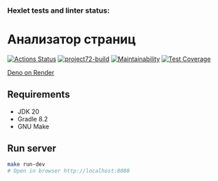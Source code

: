 ### Hexlet tests and linter status:

# Анализатор страниц

[![Actions Status](https://github.com/4l3xT4lk3r/java-project-72/workflows/hexlet-check/badge.svg)](https://github.com/4l3xT4lk3r/java-project-72/actions)
[![project72-build](https://github.com/4l3xT4lk3r/java-project-72/actions/workflows/project72-build.yml/badge.svg)](https://github.com/4l3xT4lk3r/java-project-72/actions)
[![Maintainability](https://api.codeclimate.com/v1/badges/170b31e5c042efef6da1/maintainability)](https://codeclimate.com/github/4l3xT4lk3r/java-project-72/maintainability)
[![Test Coverage](https://api.codeclimate.com/v1/badges/170b31e5c042efef6da1/test_coverage)](https://codeclimate.com/github/4l3xT4lk3r/java-project-72/test_coverage)  

[Deno on Render](https://page-analyzer-6gcp.onrender.com/)

## Requirements

* JDK 20
* Gradle 8.2
* GNU Make

## Run server

```bash
make run-dev
# Open in browser http://localhost:8080
```
